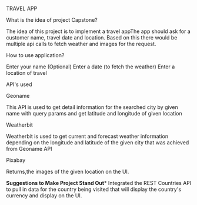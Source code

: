 TRAVEL APP



What is the idea of project Capstone?

The idea of this project is to implement a travel appThe app should ask for a customer name, travel date and location. Based on this there would be multiple api calls to fetch weather and images for the request.

How to use application?

Enter your name (Optional)
Enter a date (to fetch the weather)
Enter a location of travel

API's used 

Geoname

This API is used to get detail information for the searched city by given name with query params and get latitude
and longitude of given location

Weatherbit

Weatherbit is used to get current and forecast weather information depending on the longitude and latitude of the given city that was achieved from Geoname API

Pixabay

Returns,the images of the given location on the UI.


****Suggestions to Make Project Stand Out*****
Integrated the REST Countries API to pull in data for the country being visited that will display the country's currency and display on the UI.
